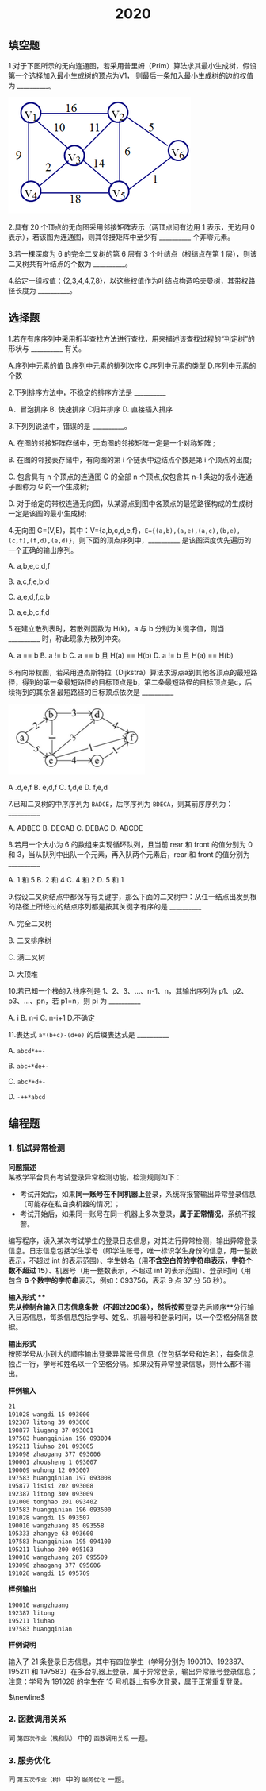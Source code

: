 <h1 style="text-align: center"> 2020


## 填空题

1.对于下图所示的⽆向连通图，若采⽤普⾥姆（Prim）算法求其最⼩⽣成树，假设第⼀个选择加⼊最⼩⽣成树的顶点为V1， 则最后⼀条加⼊最⼩⽣成树的边的权值为  __________。  

<img src="../../img/2020_9.png">

  

2.具有 20 个顶点的⽆向图采⽤邻接矩阵表示（两顶点间有边⽤ 1 表示，⽆边⽤ 0 表示），若该图为连通图，则其邻接矩阵中至少有 __________  个⾮零元素。

  

3.若⼀棵深度为 6 的完全⼆叉树的第 6 层有 3 个叶结点（根结点在第 1 层），则该⼆叉树共有叶结点的个数为 __________。  

  

4.给定⼀组权值：{2,3,4,4,7,8}，以这些权值作为叶结点构造哈夫曼树，其带权路径⻓度为 __________。  



## 选择题

1.若在有序序列中采⽤折半查找⽅法进⾏查找，⽤来描述该查找过程的“判定树”的形状与 __________ 有关。  

A.序列中元素的值   B.序列中元素的排列次序   C.序列中元素的类型   D.序列中元素的个数  

  

2.下列排序⽅法中，不稳定的排序⽅法是 __________

A．冒泡排序   B. 快速排序    C归并排序   D. 直接插⼊排序  

  

3.下列列说法中，错误的是 __________。  

A. 在图的邻接矩阵存储中，⽆向图的邻接矩阵⼀定是⼀个对称矩阵 ;    

B. 在图的邻接表存储中，有向图的第 i 个链表中边结点个数是第 i 个顶点的出度;    

C. 包含具有 n 个顶点的连通图 G 的全部 n 个顶点,仅包含其 n-1 条边的极⼩连通⼦图称为 G 的⼀个⽣成树;    

D. 对于给定的带权连通⽆向图，从某源点到图中各顶点的最短路径构成的⽣成树⼀定是该图的最小生成树;  

  

4.⽆向图 G=(V,E)，其中：V={a,b,c,d,e,f}，`E={(a,b),(a,e),(a,c),(b,e),(c,f),(f,d),(e,d)}`，则下⾯的顶点序列中，__________  是该图深度优先遍历的⼀个正确的输出序列。

A. a,b,e,c,d,f   

B. a,c,f,e,b,d   

C. a,e,d,f,c,b   

D. a,e,b,c,f,d  

   

5.在建⽴散列表时，若散列函数为 H(k)，a 与 b 分别为关键字值，则当 __________  时，称此现象为散列冲突。

A. a == b    B. a != b   C. a == b 且 H(a) == H(b)     D. a != b 且 H(a) == H(b)  

  

6.有向带权图，若采⽤迪杰斯特拉（Dijkstra）算法求源点a到其他各顶点的最短路径，得到的第⼀条最短路径的⽬标顶点是b，第⼆条最短路径的⽬标顶点是c，后续得到的其余各最短路径的⽬标顶点依次是 __________  

<img src="../../img/2020_10.png">

A .d,e,f       B. e,d,f      C. f,d,e         D. f,e,d  

  

7.已知⼆叉树的中序序列为 `BADCE`，后序序列为 `BDECA`，则其前序序列为：__________    

A. ADBEC    B. DECAB   C. DEBAC   D. ABCDE  

  

8.若⽤⼀个⼤⼩为 6 的数组来实现循环队列，且当前 rear 和 front 的值分别为 0 和 3，当从队列中出队⼀个元素，再⼊队两个元素后，rear 和 front 的值分别为 __________   

A. 1 和 5  B. 2 和 4   C. 4 和 2   D. 5 和 1  

  

9.假设⼆叉树结点中都保存有关键字，那么下⾯的⼆叉树中：从任⼀结点出发到根的路径上所经过的结点序列都是按其关键字有序的是 __________   

A. 完全二叉树  

B. 二叉排序树  

C. 满二叉树  

D. 大顶堆  

  

10.若已知⼀个栈的⼊栈序列是 1、2、3、…、n-1、n，其输出序列为 p1、p2、p3、…、pn，若 p1=n，则 pi 为 __________   

A. i   B. n-i   C. n-i+1    D.不确定  

  

11.表达式 `a*(b+c)-(d+e)` 的后缀表达式是 __________   

A. `abcd*++-`  

B. `abc+*de+-`  

C. `abc*+d+-`  

D. `-++*abcd`  

  

## 编程题

### 1. 机试异常检测

**问题描述**  
某教学平台具有考试登录异常检测功能，检测规则如下：

- 考试开始后，如果**同⼀账号在不同机器上**登录，系统将报警输出异常登录信息（可能存在私⾃换机器的情况）；
- 考试开始后，如果同⼀账号在同⼀机器上多次登录，**属于正常情况**，系统不报警。

编写程序，读⼊某次考试学⽣的登录⽇志信息，对其进⾏异常检测，输出异常登录信息。⽇志信息包括学⽣学号（即学⽣账号，唯⼀标识学⽣身份的信息，⽤⼀整数表示，不超过 int 的表示范围）、学⽣姓名（⽤**不含空⽩符的字符串表示，字符个数不超过 15**）、机器号（⽤⼀整数表示，不超过 int 的表示范围）、登录时间（⽤包含 **6 个数字的字符串**表示，例如：093756，表示 9 点 37 分 56 秒）。

**输入形式 **  
先从控制台输⼊⽇志信息条数（不超过200条），然后按照**登录先后顺序**分⾏输⼊⽇志信息，每条信息包括学号、姓名、机器号和登录时间，以⼀个空格分隔各数据。

**输出形式**  
按照学号从⼩到⼤的顺序输出登录异常账号信息（仅包括学号和姓名），每条信息独占⼀⾏，学号和姓名以⼀个空格分隔。如果没有异常登录信息，则什么都不输出。

**样例输入**  

```
21
191028 wangdi 15 093000
192387 litong 39 093000
190877 liugang 37 093001
197583 huangqinian 196 093004
195211 liuhao 201 093005
193098 zhaogang 377 093006
190001 zhousheng 1 093007
190009 wuhong 12 093007
197583 huangqinian 197 093008
195877 lisisi 202 093008
192387 litong 309 093009
191000 tonghao 201 093402
197583 huangqinian 196 093500
191028 wangdi 15 093507
190010 wangzhuang 85 093558
195333 zhangye 63 093600
197583 huangqinian 195 094100
195211 liuhao 200 095103
190010 wangzhuang 287 095509
193098 zhaogang 377 095606
191028 wangdi 15 095709
```

**样例输出**  

```
190010 wangzhuang
192387 litong
195211 liuhao
197583 huangqinian
```

**样例说明**  

输⼊了 21 条登录⽇志信息，其中有四位学⽣（学号分别为 190010、192387、195211 和 197583）在多台机器上登录，属于异常登录，输出异常账号登录信息；注意：学号为 191028 的学⽣在 15 号机器上有多次登录，属于正常重复登录。

$\newline$

### 2. 函数调用关系

同 `第四次作业（栈和队）` 中的 `函数调用关系` 一题。

  

### 3. 服务优化

同 `第五次作业（树）` 中的 `服务优化` 一题。
